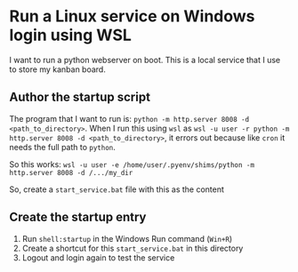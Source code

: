 # Run a Linux service on Windows login using WSL

I want to run a python webserver on boot. This is a local service that I use to store my kanban board.

## Author the startup script

The program that I want to run is: `python -m http.server 8008 -d <path_to_directory>`. When I run this using `wsl` as `wsl -u user -r python -m http.server 8008 -d <path_to_directory>`, it errors out because like `cron` it needs the full path to `python`.

So this works:
`wsl -u user -e /home/user/.pyenv/shims/python -m http.server 8008 -d /.../my_dir`

So, create a `start_service.bat` file with this as the content

## Create the startup entry

1. Run `shell:startup` in the Windows Run command (`Win+R`)
2. Create a shortcut for this `start_service.bat` in this directory
3. Logout and login again to test the service
